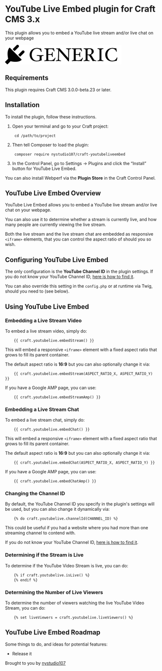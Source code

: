 # YouTube Live Embed plugin for Craft CMS 3.x

This plugin allows you to embed a YouTube live stream and/or live chat on your webpage

![Screenshot](resources/img/plugin-logo.png)

## Requirements

This plugin requires Craft CMS 3.0.0-beta.23 or later.

## Installation

To install the plugin, follow these instructions.

1. Open your terminal and go to your Craft project:

        cd /path/to/project

2. Then tell Composer to load the plugin:

        composer require nystudio107/craft-youtubeliveembed

3. In the Control Panel, go to Settings → Plugins and click the “Install” button for YouTube Live Embed.

You can also install Webperf via the **Plugin Store** in the Craft Control Panel.

## YouTube Live Embed Overview

YouTube Live Embed allows you to embed a YouTube live stream and/or live chat on your webpage.

You can also use it to determine whether a stream is currently live, and how many people are currently viewing the live stream.

Both the live stream and the live stream chat are embedded as responsive `<iframe>` elements, that you can control the aspect ratio of should you so wish.

## Configuring YouTube Live Embed

The only configuration is the **YouTube Channel ID** in the plugin settings. If you do not know your YouTube Channel ID, [here is how to find it](https://support.google.com/youtube/answer/3250431?hl=en).

You can also override this setting in the `config.php` or at runtime via Twig, should you need to (see below).

## Using YouTube Live Embed

### Embedding a Live Stream Video

To embed a live stream video, simply do:

```twig
    {{ craft.youtubelive.embedStream() }}
```

This will embed a responsive `<iframe>` element with a fixed aspect ratio that grows to fill its parent container.

The default aspect ratio is **16:9** but you can also optionally change it via:

```twig
    {{ craft.youtubelive.embedStream(ASPECT_RATIO_X, ASPECT_RATIO_Y) }}
```

If you have a Google AMP page, you can use:

```twig
    {{ craft.youtubelive.embedStreamAmp() }}
```

### Embedding a Live Stream Chat

To embed a live stream chat, simply do:

```twig
    {{ craft.youtubelive.embedChat() }}
```

This will embed a responsive `<iframe>` element with a fixed aspect ratio that grows to fill its parent container.

The default aspect ratio is **16:9** but you can also optionally change it via:

```twig
    {{ craft.youtubelive.embedChat(ASPECT_RATIO_X, ASPECT_RATIO_Y) }}
```

If you have a Google AMP page, you can use:

```twig
    {{ craft.youtubelive.embedChatAmp() }}
```

### Changing the Channel ID

By default, the YouTube Channel ID you specify in the plugin's settings will be used, but you can also change it dynamically via:

```twig
    {% do craft.youtubelive.channelId(CHANNEL_ID) %}
```

This could be useful if you had a website where you had more than one streaming channel to contend with.

If you do not know your YouTube Channel ID, [here is how to find it](https://support.google.com/youtube/answer/3250431?hl=en).

### Determining if the Stream is Live

To determine if the YouTube Video Stream is live, you can do:

```twig
    {% if craft.youtubelive.isLive() %}
    {% endif %}
```

### Determining the Number of Live Viewers

To determine the number of viewers watching the live YouTube Video Stream, you can do:

```twig
    {% set liveViewers = craft.youtubelive.liveViewers() %}
```

## YouTube Live Embed Roadmap

Some things to do, and ideas for potential features:

* Release it

Brought to you by [nystudio107](https://nystudio107.com)
